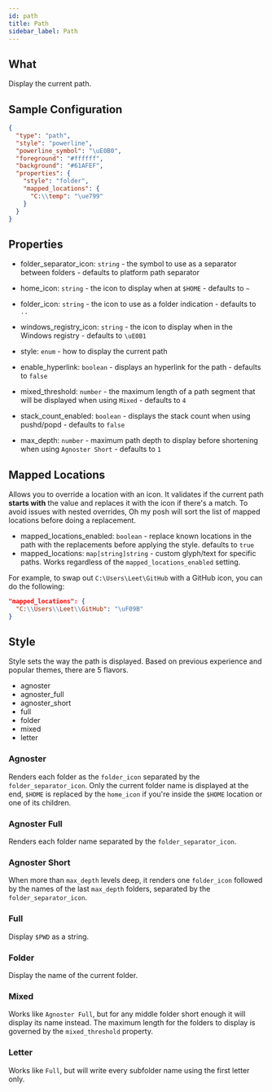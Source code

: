 ```yaml
---
id: path
title: Path
sidebar_label: Path
---
```


## What

Display the current path.

## Sample Configuration

```json
{
  "type": "path",
  "style": "powerline",
  "powerline_symbol": "\uE0B0",
  "foreground": "#ffffff",
  "background": "#61AFEF",
  "properties": {
    "style": "folder",
    "mapped_locations": {
      "C:\\temp": "\ue799"
    }
  }
}
```

## Properties

- folder_separator_icon: `string` - the symbol to use as a separator between folders - defaults to platform path separator
- home_icon: `string` - the icon to display when at `$HOME` - defaults to `~`
- folder_icon: `string` - the icon to use as a folder indication - defaults to `..`
- windows_registry_icon: `string` - the icon to display when in the Windows registry - defaults to `\uE0B1`
- style: `enum` - how to display the current path

- enable_hyperlink: `boolean` - displays an hyperlink for the path - defaults to `false`
- mixed_threshold: `number` - the maximum length of a path segment that will be displayed when using `Mixed` -
  defaults to `4`
- stack_count_enabled: `boolean` - displays the stack count when using pushd/popd - defaults to `false`
- max_depth: `number` - maximum path depth to display before shortening when using `Agnoster Short` - defaults to `1`

## Mapped Locations

Allows you to override a location with an icon. It validates if the current path **starts with** the value and replaces
it with the icon if there's a match. To avoid issues with nested overrides, Oh my posh will sort the list of mapped
locations before doing a replacement.

- mapped_locations_enabled: `boolean` - replace known locations in the path with the replacements before applying the
style. defaults to `true`
- mapped_locations: `map[string]string` - custom glyph/text for specific paths. Works regardless of the `mapped_locations_enabled`
setting.

For example, to swap out `C:\Users\Leet\GitHub` with a GitHub icon, you can do the following:

```json
"mapped_locations": {
  "C:\\Users\\Leet\\GitHub": "\uF09B"
}
```

## Style

Style sets the way the path is displayed. Based on previous experience and popular themes, there are 5 flavors.

- agnoster
- agnoster_full
- agnoster_short
- full
- folder
- mixed
- letter

### Agnoster

Renders each folder as the `folder_icon` separated by the `folder_separator_icon`.
Only the current folder name is displayed at the end, `$HOME` is replaced by the `home_icon` if you're
inside the `$HOME` location or one of its children.

### Agnoster Full

Renders each folder name separated by the `folder_separator_icon`.

### Agnoster Short

When more than `max_depth` levels deep, it renders one `folder_icon` followed by the names of the last `max_depth` folders,
separated by the `folder_separator_icon`.

### Full

Display `$PWD` as a string.

### Folder

Display the name of the current folder.

### Mixed

Works like `Agnoster Full`, but for any middle folder short enough it will display its name instead. The maximum length
for the folders to display is governed by the `mixed_threshold` property.

### Letter

Works like `Full`, but will write every subfolder name using the first letter only.
